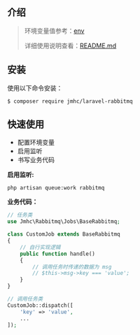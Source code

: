 ## 介绍

> 环境变量值参考：[env](docs/ENV.md)
>
> 详细使用说明查看：[README.md](https://github.com/vyuldashev/laravel-queue-rabbitmq/blob/master/README.md)

## 安装

使用以下命令安装：
```
$ composer require jmhc/laravel-rabbitmq
```

## 快速使用

- 配置环境变量
- 启用监听
- 书写业务代码

**启用监听:**
```shell script
php artisan queue:work rabbitmq
```

**业务代码：**
```php
// 任务类
use Jmhc\Rabbitmq\Jobs\BaseRabbitmq;

class CustomJob extends BaseRabbitmq
{
    // 自行实现逻辑
    public function handle()
    {
        // 调用任务时传递的数据为 msg
        // $this->msg->key === 'value';
    }
}

// 调用任务类
CustomJob::dispatch([
    'key' => 'value',
    ...
]);
```
